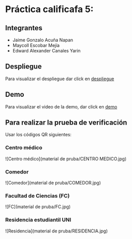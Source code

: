 # Práctica calificafa 5: 
## Integrantes
- Jaime Gonzalo Acuña Napan
- Maycoll Escobar Mejía  
- Edward Alexander Canales Yarin  

## Despliegue
Para visualizar el despliegue dar click en [despliegue](https://grafica-production-0975.up.railway.app/)  

## Demo
Para visualizar el video de la demo, dar click en [demo](https://youtube.com/shorts/PvDpSR0ZeqQ?si=TeLEDb6MczZfAE63)

## Para realizar la prueba de verificación
Usar los códigos QR siguientes:  
### Centro médico
![Centro médico](material de pruba/CENTRO MEDICO.jpg)
### Comedor
![Comedor](material de pruba/COMEDOR.jpg)
### Facultad de Ciencias (FC)
![FC](material de pruba/FC.jpg)
### Residencia estudiantil UNI
![Residencia](material de pruba/RESIDENCIA.jpg)

